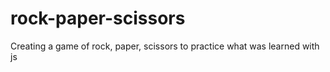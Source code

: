 # rock-paper-scissors

Creating a game of rock, paper, scissors to practice what was learned with js
